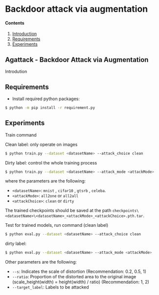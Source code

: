 # Backdoor attack via augmentation 
#### Contents
1. [Introduction](#Agattack)
2. [Requirements](#Requirements)
3. [Experiments](#Experiments)

## Agattack - Backdoor Attack via Augmentation
Introdution

## Requirements
- Install required python packages:
```bash
$ python -m pip install -r requirement.py
```

## Experiments
Train command 

Clean label: only operate on images
```bash
$ python train.py --dataset <datasetName> --attack_choice clean 
```
Dirty label: control the whole training process
```bash
$ python train.py --dataset <datasetName> --attack_mode <attackMode> 
```

where the parameters are the following:
- `<datasetName>`: `mnist` , `cifar10` , `gtsrb` , `celeba`.
- `<attackMode>`: `all2one` or `all2all`
- `<attackChoice>`: `clean` or `dirty`

The trained checkpoints should be saved at the path `checkpoints\<datasetName>\<datasetName>_<attackMode>_<attackChoice>.pth.tar`.

Test for trained models, run command (clean label)
```bash
$ python eval.py --dataset <datasetName> --attack_choice clean 
```
dirty label:
```bash
$ python eval.py --dataset <datasetName> --attack_mode <attackMode> 
```
Other parameters are the following:
- `--s`: Indicates the scale of distortion (Recommendation: 0.2, 0.5, 1) 
- `--ratio`: Proportion of the distorted area to the original image (scale_height(width) = height(width) / ratio) (Recommendation: 1, 2)
- `--target_label`: Labels to be attacked


